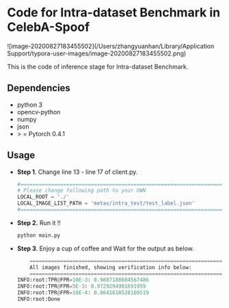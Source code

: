 # Code for Intra-dataset Benchmark in CelebA-Spoof

![image-20200827183455502](/Users/zhangyuanhan/Library/Application Support/typora-user-images/image-20200827183455502.png)

This is the code of  inference stage  for Intra-dataset Benchmark.

## Dependencies

- python 3
- opencv-python
- numpy
- json
- \> = Pytorch 0.4.1

## Usage

- **Step 1**. Change line 13 - line 17 of client.py.

  ```python
  #================================================================================
  # Please change following path to your OWN
  LOCAL_ROOT = './'
  LOCAL_IMAGE_LIST_PATH = 'metas/intra_test/test_label.json'
  #================================================================================[
  ```

- **Step 2.** Run it !!

  ```python
  python main.py
  ```
  
- **Step 3**. Enjoy a cup of coffee and Wait for the output as below.

  ```python
      ================================================================================
      All images finished, showing verification info below:
      ================================================================================
  INFO:root:TPR@FPR=10E-3: 0.9887188604567486
  INFO:root:TPR@FPR=5E-3: 0.9729294981691959
  INFO:root:TPR@FPR=10E-4: 0.8641818528160519
  INFO:root:Done
  ```

